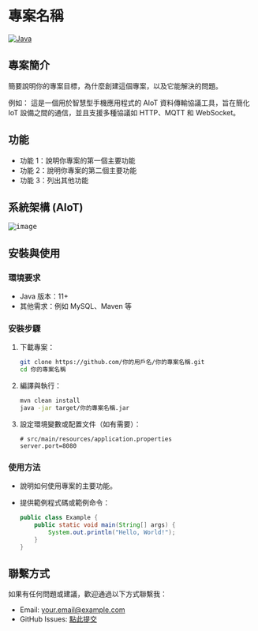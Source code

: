 # 專案名稱

[![Java](https://img.shields.io/badge/language-Java-brightgreen)](https://www.oracle.com/java/)

## 專案簡介

簡要說明你的專案目標，為什麼創建這個專案，以及它能解決的問題。

例如：
這是一個用於智慧型手機應用程式的 AIoT 資料傳輸協議工具，旨在簡化 IoT 設備之間的通信，並且支援多種協議如 HTTP、MQTT 和 WebSocket。

## 功能

- 功能 1：說明你專案的第一個主要功能
- 功能 2：說明你專案的第二個主要功能
- 功能 3：列出其他功能


## 系統架構 (AIoT)
<kbd>![image](https://hackmd.io/_uploads/SkA1Xj8pC.png)
</kbd>

## 安裝與使用

### 環境要求

- Java 版本：11+
- 其他需求：例如 MySQL、Maven 等

### 安裝步驟

1. 下載專案：

   ```bash
   git clone https://github.com/你的用戶名/你的專案名稱.git
   cd 你的專案名稱
   ```

2. 編譯與執行：

   ```bash
   mvn clean install
   java -jar target/你的專案名稱.jar
   ```

3. 設定環境變數或配置文件（如有需要）：

   ```properties
   # src/main/resources/application.properties
   server.port=8080
   ```

### 使用方法

- 說明如何使用專案的主要功能。
- 提供範例程式碼或範例命令：

   ```java
   public class Example {
       public static void main(String[] args) {
           System.out.println("Hello, World!");
       }
   }
   ```

## 聯繫方式

如果有任何問題或建議，歡迎通過以下方式聯繫我：

- Email: your.email@example.com
- GitHub Issues: [點此提交](https://github.com/你的用戶名/你的專案名稱/issues)
